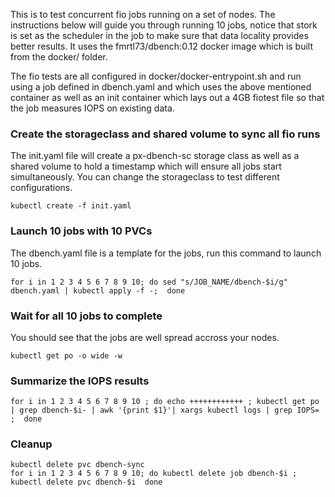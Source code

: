 This is to test concurrent fio jobs running on a set of nodes. The instructions below will guide you through running 10 jobs, notice that stork is set as the scheduler in the job to make sure that data locality provides better results. It uses the fmrtl73/dbench:0.12 docker image which is built from the docker/ folder. 

The fio tests are all configured in docker/docker-entrypoint.sh and run using a job defined in dbench.yaml and which uses the above mentioned container as well as an init container which lays out a 4GB fiotest file so that the job measures IOPS on existing data. 

### Create the storageclass and shared volume to sync all fio runs
The init.yaml file will create a px-dbench-sc storage class as well as a shared volume to hold a timestamp which will ensure all jobs start simultaneously. You can change the storageclass to test different configurations.
```
kubectl create -f init.yaml
```

### Launch 10 jobs with 10 PVCs
The dbench.yaml file is a template for the jobs, run this command to launch 10 jobs.
```
for i in 1 2 3 4 5 6 7 8 9 10; do sed "s/JOB_NAME/dbench-$i/g" dbench.yaml | kubectl apply -f -;  done
```
### Wait for all 10 jobs to complete
You should see that the jobs are well spread accross your nodes.
```
kubectl get po -o wide -w
```

### Summarize the IOPS results
```
for i in 1 2 3 4 5 6 7 8 9 10 ; do echo ++++++++++++ ; kubectl get po | grep dbench-$i- | awk '{print $1}'| xargs kubectl logs | grep IOPS= ;  done
```

### Cleanup
```
kubectl delete pvc dbench-sync
for i in 1 2 3 4 5 6 7 8 9 10; do kubectl delete job dbench-$i ; kubectl delete pvc dbench-$i  done
```
